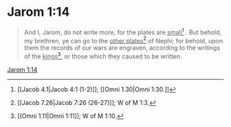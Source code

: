 # Jarom 1:14

> And I, Jarom, do not write more, for the plates are <u>small</u>[^a] . But behold, my brethren, ye can go to the <u>other plates</u>[^b] of Nephi; for behold, upon them the records of our wars are engraven, according to the writings of the <u>kings</u>[^c], or those which they caused to be written.

[Jarom 1:14](https://www.churchofjesuschrist.org/study/scriptures/bofm/jarom/1?lang=eng&id=p14#p14)


[^a]: [[Jacob 4.1|Jacob 4:1 (1-2)]]; [[Omni 1.30|Omni 1:30.]]
[^b]: [[Jacob 7.26|Jacob 7:26 (26-27)]]; W of M 1:3.
[^c]: [[Omni 1.11|Omni 1:11]]; W of M 1:10.
